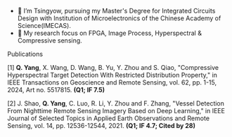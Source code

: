 - 👋 I’m Tsingyow, pursuing my Master's Degree for Integrated Circuits Design with Institution of Microelectronics of the Chinese Academy of Science(IMECAS).
- 👀 My research focus on FPGA, Image Process, Hyperspectral & Compressive sensing.

Publications

[1] **Q. Yang**, X. Wang, D. Wang, B. Yu, Y. Zhou and S. Qiao, "Compressive Hyperspectral Target Detection With Restricted Distribution Property," in IEEE Transactions on Geoscience and Remote Sensing, vol. 62, pp. 1-15, 2024, Art no. 5517815. **(Q1; IF 7.5)**

[2] J. Shao, **Q. Yang**, C. Luo, R. Li, Y. Zhou and F. Zhang, "Vessel Detection From Nighttime Remote Sensing Imagery Based on Deep Learning," in IEEE Journal of Selected Topics in Applied Earth Observations and Remote Sensing, vol. 14, pp. 12536-12544, 2021. **(Q1; IF 4.7; Cited by 28)**
<!---
nicyyyy/nicyyyy is a ✨ special ✨ repository because its `README.md` (this file) appears on your GitHub profile.
You can click the Preview link to take a look at your changes.
--->
